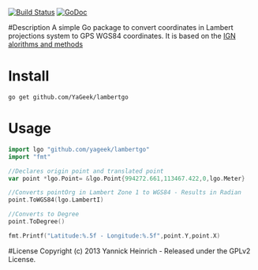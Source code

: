 [![Build Status](https://travis-ci.org/yageek/lambertgo.svg?branch=master)](https://travis-ci.org/yageek/lambertgo) [![GoDoc](https://godoc.org/github.com/yageek/lambertgo?status.png)](https://godoc.org/github.com/yageek/lambertgo)


#Description
A simple Go package to convert coordinates in Lambert projections system to GPS WGS84 coordinates. It is based on the [IGN alorithms and methods](http://geodesie.ign.fr/contenu/fichiers/documentation/algorithmes/notice/NTG_71.pdf)

# Install
	go get github.com/YaGeek/lambertgo
# Usage

```go
import lgo "github.com/yageek/lambertgo"
import "fmt"

//Declares origin point and translated point
var point *lgo.Point= &lgo.Point{994272.661,113467.422,0,lgo.Meter}

//Converts pointOrg in Lambert Zone 1 to WGS84 - Results in Radian
point.ToWGS84(lgo.LambertI)

//Converts to Degree
point.ToDegree()

fmt.Printf("Latitude:%.5f - Longitude:%.5f",point.Y,point.X)
```

#License
Copyright (c) 2013 Yannick Heinrich - Released under the GPLv2 License.

